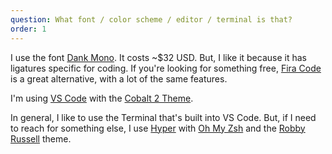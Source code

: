 ```yaml
---
question: What font / color scheme / editor / terminal is that?
order: 1
---
```


I use the font [Dank Mono](https://philpl.gumroad.com/l/dank-mono). It costs ~$32 USD. But, I like it because it has ligatures specific for coding. If you're looking for something free, [Fira Code](https://github.com/tonsky/FiraCode) is a great alternative, with a lot of the same features.

I'm using [VS Code](https://code.visualstudio.com/) with the [Cobalt 2 Theme](https://marketplace.visualstudio.com/items?itemName=wesbos.theme-cobalt2).

In general, I like to use the Terminal that's built into VS Code. But, if I need to reach for something else, I use [Hyper](https://hyper.is/) with [Oh My Zsh](https://ohmyz.sh/) and the [Robby Russell](https://github.com/ohmyzsh/ohmyzsh/blob/master/themes/robbyrussell.zsh-theme) theme.